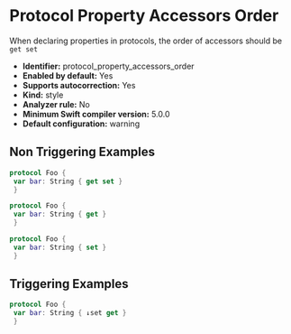 # Protocol Property Accessors Order

When declaring properties in protocols, the order of accessors should be `get set`

* **Identifier:** protocol_property_accessors_order
* **Enabled by default:** Yes
* **Supports autocorrection:** Yes
* **Kind:** style
* **Analyzer rule:** No
* **Minimum Swift compiler version:** 5.0.0
* **Default configuration:** warning

## Non Triggering Examples

```swift
protocol Foo {
 var bar: String { get set }
 }
```

```swift
protocol Foo {
 var bar: String { get }
 }
```

```swift
protocol Foo {
 var bar: String { set }
 }
```

## Triggering Examples

```swift
protocol Foo {
 var bar: String { ↓set get }
 }
```